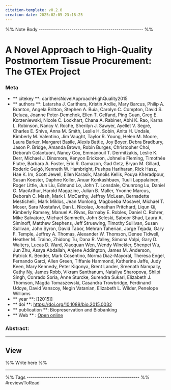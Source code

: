 ```yaml
---
citation-template: v0.2.0
creation-date: 2025:02:05-23:18:25
---
```


%% Note Body --------------------------------------------------- %%
# A Novel Approach to High-Quality Postmortem Tissue Procurement: The GTEx Project

### Meta
- ** citekey **: carithersNovelApproachHighQuality2015
- ** authors **: Latarsha J. Carithers, Kristin Ardlie, Mary Barcus, Philip A. Branton, Angela Britton, Stephen A. Buia, Carolyn C. Compton, David S. Deluca, Joanne Peter-Demchok, Ellen T. Gelfand, Ping Guan, Greg E. Korzeniewski, Nicole C. Lockhart, Chana A. Rabiner, Abhi K. Rao, Karna L. Robinson, Nancy V. Roche, Sherilyn J. Sawyer, Ayellet V. Segrè, Charles E. Shive, Anna M. Smith, Leslie H. Sobin, Anita H. Undale, Kimberly M. Valentino, Jim Vaught, Taylor R. Young, Helen M. Moore, Laura Barker, Margaret Basile, Alexis Battle, Joy Boyer, Debra Bradbury, Jason P. Bridge, Amanda Brown, Robin Burges, Christopher Choi, Deborah Colantuoni, Nancy Cox, Emmanouil T. Dermitzakis, Leslie K. Derr, Michael J. Dinsmore, Kenyon Erickson, Johnelle Fleming, Timothée Flutre, Barbara A. Foster, Eric R. Gamazon, Gad Getz, Bryan M. Gillard, Roderic Guigó, Kenneth W. Hambright, Pushpa Hariharan, Rick Hasz, Hae K. Im, Scott Jewell, Ellen Karasik, Manolis Kellis, Pouya Kheradpour, Susan Koester, Daphne Koller, Anuar Konkashbaev, Tuuli Lappalainen, Roger Little, Jun Liu, Edmund Lo, John T. Lonsdale, Chunrong Lu, Daniel G. MacArthur, Harold Magazine, Julian B. Maller, Yvonne Marcus, Deborah C. Mash, Mark I. McCarthy, Jeffrey McLean, Bernadette Mestichelli, Mark Miklos, Jean Monlong, Magboeba Mosavel, Michael T. Moser, Sara Mostafavi, Dan L. Nicolae, Jonathan Pritchard, Liqun Qi, Kimberly Ramsey, Manuel A. Rivas, Barnaby E. Robles, Daniel C. Rohrer, Mike Salvatore, Michael Sammeth, John Seleski, Saboor Shad, Laura A. Siminoff, Matthew Stephens, Jeff Struewing, Timothy Sullivan, Susan Sullivan, John Syron, David Tabor, Mehran Taherian, Jorge Tejada, Gary F. Temple, Jeffrey A. Thomas, Alexander W. Thomson, Denee Tidwell, Heather M. Traino, Zhidong Tu, Dana R. Valley, Simona Volpi, Gary D. Walters, Lucas D. Ward, Xiaoquan Wen, Wendy Winckler, Shenpei Wu, Jun Zhu, Assya Abdallah, Anjene Addington, James M. Anderson, Patrick K. Bender, Mark Cosentino, Norma Diaz-Mayoral, Theresa Engel, Fernando Garci, Allen Green, Tiffanie Hammond, Katherine Jaffe, Judy Keen, Mary Kennedy, Peter Kigonya, Brent Lander, Sreenath Nampally, Cathy Ny, James Robb, Vikram Santhanum, Nataliya Sharopova, Shilpi Singh, Conrado Soria, Anne Sturcke, Surendra Sukari, Elizabeth J. Thomson, Magda Tomaszewski, Casandra Trowbridge, Ferdinand Udoye, David Vanscoy, Negin Vatanian, Elizabeth L. Wilder, Penelope Williams
- ** year **: [[2015]]
- ** doi **: https://doi.org/10.1089/bio.2015.0032
- ** publication **: Biopreservation and Biobanking
- ** Web ** : [Open online](https://asu.pure.elsevier.com/en/publications/a-novel-approach-to-high-quality-postmortem-tissue-procurement-th)


### Abstract:


___

## View

%% Write here %%





___
%% Tags  ------------------------------------------------------- %%
#review/ToRead